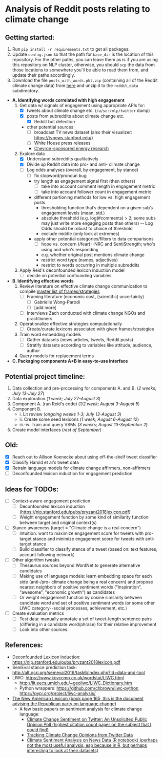 # Analysis of Reddit posts relating to climate change

## Getting started:
1. Run `pip install -r requirements.txt` to get all packages.
2. Update `config.json` so that the path for `base_dir` is the location of this repository. For the other paths, you can leave them as is if you are using this repository on NLP cluster, otherwise, you should `scp` the data from those locations to somewhere you'll be able to read them from, and update their paths accordingly. 
3. Download the file `posts_with_words.pkl.zip` (containing all of the Reddit climate change data) from [here](https://drive.google.com/file/d/1z29MgH2WGN0JN8R5r07r6MUV1CCpzKF0/view?usp=sharing) and unzip it to the `reddit_data` subdirectory.

* **A. Identifying words correlated with high engagement**
	1. Get data w/ signals of engagement using appropriate APIs for:
		- [x] tweets about climate change etc. (`/u/scr/nlp/twitter` dump)
		- [x] posts from subreddits about climate change etc.
			- [x] Reddit bot detection
		- other potential sources:
			- [ ] broadcast TV news dataset (also their visualizer: https://tvnews.stanford.edu/)
			- [ ] White House press releases
			- [Chevron-sponsored energy research](https://cisoft.usc.edu/uscchevron-frontiers-of-energy-resources-summer-camp/)
	2. Explore data
		- [x] Understand subreddits qualitatively
		- [x] Divide up Reddit data into pro- and anti- climate change
		- [ ] Log odds analyses (overall, by engagement, by stance)
			- [ ] fix stopword/pronoun bug
			* try length as engagement signal first (then others)
				- [ ] take into account comment length in engagement metric
				- [ ] take into account follower count in engagement metric
			* different partioning methods for low vs. high engagement posts
				* thresholding function that’s dependent on a given sub’s engagement levels (mean, std.)
				* absolute threshold (e.g. log(#comments) > 2; some subs may just write more engaging posts than others) -- Log Odds should be robust to choice of threshold 
				* exclude middle (only look at extremes)
			* apply other potential categories/filters to data comparisons 
				- [ ] hope vs. concern (/fear)--NRC and SentiStrength; who's using and who's responding
				* e.g. whether original post mentions climate change
				* restrict word type (names, adjectives)
				* restrict to words occurring in multiple subreddits
	3. Apply Reid's deconfounded lexicon induction model
		- [ ] decide on potential confounding variables
* **B. Identifying effective words**
	1. Review literature on effective climate change communication to compile [master list of frames/strategies](https://docs.google.com/spreadsheets/d/1GEhVp_Yo9GPCnbvWYxIqJJRE556adaUOVjeBqd5Lky0/edit#gid=0)
		- [ ] Framing literature (economic cost, (scientific) uncertainty)
			- [ ] Gabrielle Wong-Parodi
			- [ ] [add more]
		- [ ] Interviews Zach conducted with climate change NGOs and practitioners
	4. Operationalize effective strategies computationally
		- [ ] Create/curate lexicons associated with given frames/strategies 
	5. Train word embedding models
		- [ ] Gather datasets (news articles, tweets, Reddit posts)
		- [ ] Stratify datasets according to variables like attitude, audience, author
	6. Query models for replacement terms
* **C. Packaging components A+B in easy-to-use interface**

## Potential project timeline:
1. Data collection and pre-processing for components A. and B. (*2 weeks; July 13-July 27*)
2. Data exploration (*1 week; July 27-August 3*)
3. Component A. (run Reid's code) (*1/2 week; August 3-August 5*)
4. Component B. 
	* i. Lit review (*ongoing weeks 1-3; July 13-August 3*)
	* ii. Create some seed lexicons (*1 week; August 6-August 12*)
	* iii.-iv. Train and query VSMs (*3 weeks; August 13-September 2*)
5. Create model interfaces (*rest of September*)

## Old:
- [x] Reach out to Allison Koenecke about using off-the-shelf tweet classifier
- [x] Classify Harold et al's tweet data
- [x] Retrain language models for climate change affirmers, non-affirmers
- [ ] Deconfounded lexicon induction for engagement prediction

## Ideas for TODOs:

- [ ] Context-aware engagement prediction
  - [ ] Deconfounded lexicon induction (https://nlp.stanford.edu/pubs/pryzant2018lexicon.pdf)
  - [ ] Weight engagement function by some kind of similarity function between target and original context(s)
- [ ] Stance awareness (target = "Climate change is a real concern")
  - [ ] Intuition: want to maximize engagement score for tweets with pro-target stance and minimize engagement score for tweets with anti-target stance
  - [ ] Build classifier to classify stance of a tweet (based on: text features, account following network)
- [ ] Other algorithm tweaks
  - [ ] Thesaurus sources beyond WordNet to generate alternative candidates
  - [ ] Making use of language models: learn embedding space for each side (anti-/pro- climate change being a real concern) and propose nearest neighbors of positive sentiment words ("inspiration", "awesome", "economic growth") as candidates
  - [ ] Or weight engagement function by cosine similarity between candidate word and set of positive sentiment words (or some other LIWC category--social processes, achievement, etc.) 
- [ ] Create evaluation metrics
  - [ ] Test data: manually annotate a set of tweet-length sentence pairs (differing in a candidate word/phrase) for their relative improvement
  - [ ] Look into other sources

## References:
- Deconfounded Lexicon Induction: https://nlp.stanford.edu/pubs/pryzant2018lexicon.pdf
- SemEval stance prediction task: http://alt.qcri.org/semeval2016/task6/index.php?id=data-and-tool
- LIWC: https://www.kovcomp.co.uk/wordstat/LIWC.html
	- http://lit.eecs.umich.edu/~geoliwc/LIWC_Dictionary.htm
	- Python wrappers: https://github.com/chbrown/liwc-python, https://pypi.org/project/liwc-analysis/
- [The New American Lexicon (book page 165; this is the document advising the Republican party on language change)](https://joshuakahnrussell.files.wordpress.com/2008/10/luntzplaybook2006.pdf)
  - A few basic papers on sentiment analysis for climate change language:
    - [Climate Change Sentiment on Twitter: An Unsolicited Public Opinion Poll (highest citation count paper on the subject that I could find)](https://www.ncbi.nlm.nih.gov/pmc/articles/PMC4546368/)
    - [Tracking Climate Change Opinions from Twitter Data](https://pdfs.semanticscholar.org/0a20/18c2a701d72d0ded2a9f58faf49f34099e81.pdf)
    - [Climate Sentiment Analysis on News Data (R notebook) (perhaps not the most useful analysis, esp because in R, but perhaps interesting to look at their datasets)](https://rstudio-pubs-static.s3.amazonaws.com/324881_09cff2f8816247d5b5750f9983abeb57.html)


